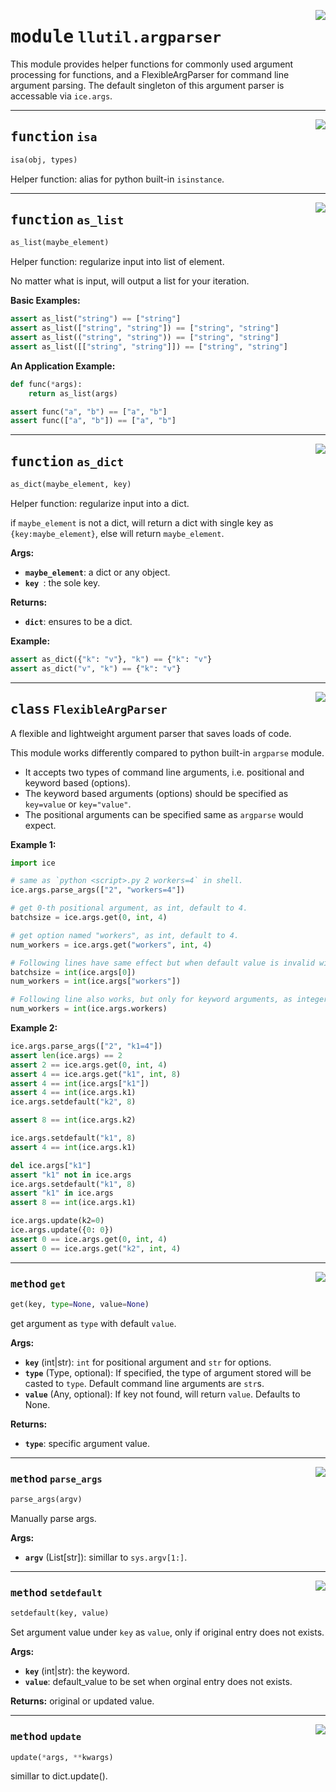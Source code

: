 <!-- markdownlint-disable -->

<a href="https://github.com/tjyuyao/ice-learn/blob/main/ice/llutil/argparser.py#L0"><img align="right" style="float:right;" src="https://img.shields.io/badge/-source-cccccc?style=flat-square"></a>

# <kbd>module</kbd> `llutil.argparser`
This module provides helper functions for commonly used argument processing for functions,  and a FlexibleArgParser for command line argument parsing. The default singleton of this argument parser is accessable via ``ice.args``. 




---

<a href="https://github.com/tjyuyao/ice-learn/blob/main/ice/llutil/argparser.py#L11"><img align="right" style="float:right;" src="https://img.shields.io/badge/-source-cccccc?style=flat-square"></a>

## <kbd>function</kbd> `isa`

```python
isa(obj, types)
```

Helper function: alias for python built-in ``isinstance``. 




---

<a href="https://github.com/tjyuyao/ice-learn/blob/main/ice/llutil/argparser.py#L15"><img align="right" style="float:right;" src="https://img.shields.io/badge/-source-cccccc?style=flat-square"></a>

## <kbd>function</kbd> `as_list`

```python
as_list(maybe_element)
```

Helper function: regularize input into list of element. 

No matter what is input, will output a list for your iteration. 

**Basic Examples:** 

```python
assert as_list("string") == ["string"]
assert as_list(["string", "string"]) == ["string", "string"]
assert as_list(("string", "string")) == ["string", "string"]
assert as_list([["string", "string"]]) == ["string", "string"]
```
 **An Application Example:** 

```python
def func(*args):
    return as_list(args)

assert func("a", "b") == ["a", "b"]
assert func(["a", "b"]) == ["a", "b"]
```
 


---

<a href="https://github.com/tjyuyao/ice-learn/blob/main/ice/llutil/argparser.py#L53"><img align="right" style="float:right;" src="https://img.shields.io/badge/-source-cccccc?style=flat-square"></a>

## <kbd>function</kbd> `as_dict`

```python
as_dict(maybe_element, key)
```

Helper function: regularize input into a dict. 

if ``maybe_element`` is not a dict, will return a dict with single key as ``{key:maybe_element}``, else will return ``maybe_element``. 



**Args:**
 
 - <b>`maybe_element`</b>:  a dict or any object. 
 - <b>`key `</b>:  the sole key. 



**Returns:**
 
 - <b>`dict`</b>:  ensures to be a dict. 



**Example:**
 

```python
assert as_dict({"k": "v"}, "k") == {"k": "v"}
assert as_dict("v", "k") == {"k": "v"}
```
 


---

<a href="https://github.com/tjyuyao/ice-learn/blob/main/ice/llutil/argparser.py#L87"><img align="right" style="float:right;" src="https://img.shields.io/badge/-source-cccccc?style=flat-square"></a>

## <kbd>class</kbd> `FlexibleArgParser`
A flexible and lightweight argument parser that saves loads of code. 

This module works differently compared to python built-in ``argparse`` module. 
- It accepts two types of command line arguments, i.e. positional and keyword based (options). 
- The keyword based arguments (options) should be specified as ``key=value`` or ``key="value"``. 
- The positional arguments can be specified same as ``argparse`` would expect. 

**Example 1:** 

```python
import ice

# same as `python <script>.py 2 workers=4` in shell.
ice.args.parse_args(["2", "workers=4"])

# get 0-th positional argument, as int, default to 4.
batchsize = ice.args.get(0, int, 4)  

# get option named "workers", as int, default to 4.
num_workers = ice.args.get("workers", int, 4)

# Following lines have same effect but when default value is invalid will produce error converting `None` into `int`. You can set default value beforehand use ``ice.args.setdefault()`` to avoid this.
batchsize = int(ice.args[0])
num_workers = int(ice.args["workers"])

# Following line also works, but only for keyword arguments, as integer literal is not a legal attribute name.
num_workers = int(ice.args.workers)
```
 **Example 2:** 

```python
ice.args.parse_args(["2", "k1=4"])
assert len(ice.args) == 2
assert 2 == ice.args.get(0, int, 4)
assert 4 == ice.args.get("k1", int, 8)
assert 4 == int(ice.args["k1"])
assert 4 == int(ice.args.k1)
ice.args.setdefault("k2", 8)

assert 8 == int(ice.args.k2)

ice.args.setdefault("k1", 8)
assert 4 == int(ice.args.k1)

del ice.args["k1"]
assert "k1" not in ice.args
ice.args.setdefault("k1", 8)
assert "k1" in ice.args
assert 8 == int(ice.args.k1)

ice.args.update(k2=0)
ice.args.update({0: 0})
assert 0 == ice.args.get(0, int, 4)
assert 0 == ice.args.get("k2", int, 4)
```
 




---

<a href="https://github.com/tjyuyao/ice-learn/blob/main/ice/llutil/argparser.py#L168"><img align="right" style="float:right;" src="https://img.shields.io/badge/-source-cccccc?style=flat-square"></a>

### <kbd>method</kbd> `get`

```python
get(key, type=None, value=None)
```

get argument as ``type`` with default ``value``. 



**Args:**
 
 - <b>`key`</b> (int|str):  ``int`` for positional argument and ``str`` for options. 
 - <b>`type`</b> (Type, optional):  If specified, the type of argument stored will be casted to ``type``. Default command line arguments are ``str``s. 
 - <b>`value`</b> (Any, optional):  If key not found, will return ``value``. Defaults to None. 



**Returns:**
 
 - <b>`type`</b>:  specific argument value. 



---

<a href="https://github.com/tjyuyao/ice-learn/blob/main/ice/llutil/argparser.py#L146"><img align="right" style="float:right;" src="https://img.shields.io/badge/-source-cccccc?style=flat-square"></a>

### <kbd>method</kbd> `parse_args`

```python
parse_args(argv)
```

Manually parse args. 



**Args:**
 
 - <b>`argv`</b> (List[str]):  simillar to `sys.argv[1:]`. 



---

<a href="https://github.com/tjyuyao/ice-learn/blob/main/ice/llutil/argparser.py#L194"><img align="right" style="float:right;" src="https://img.shields.io/badge/-source-cccccc?style=flat-square"></a>

### <kbd>method</kbd> `setdefault`

```python
setdefault(key, value)
```

Set argument value under `key` as `value`, only if original entry does not exists. 



**Args:**
 
 - <b>`key`</b> (int|str):  the keyword. 
 - <b>`value`</b>:  default_value to be set when orginal entry does not exists. 



**Returns:**
 original or updated value. 



---

<a href="https://github.com/tjyuyao/ice-learn/blob/main/ice/llutil/argparser.py#L225"><img align="right" style="float:right;" src="https://img.shields.io/badge/-source-cccccc?style=flat-square"></a>

### <kbd>method</kbd> `update`

```python
update(*args, **kwargs)
```

simillar to dict.update().  






